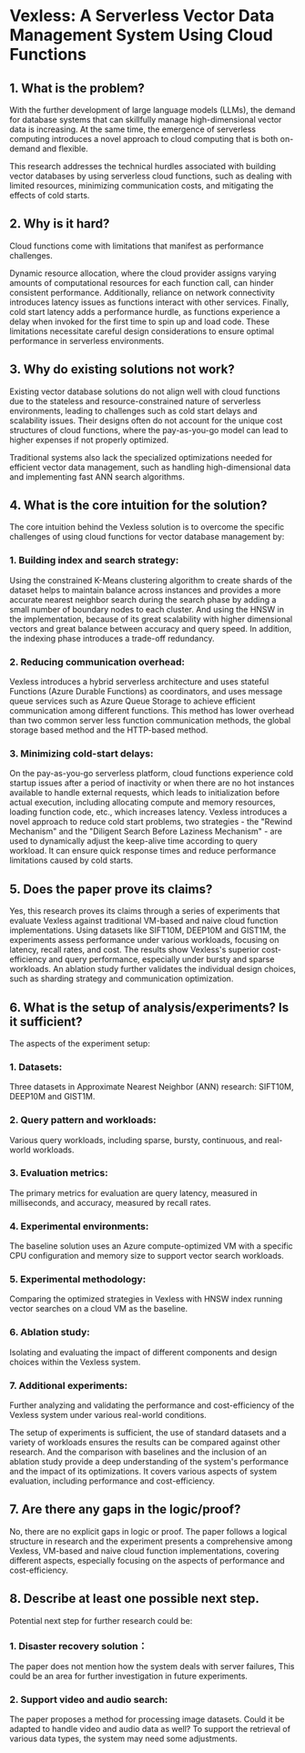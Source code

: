 # Vexless: A Serverless Vector Data Management System Using Cloud Functions

## 1. What is the problem?
With the further development of large language models (LLMs), the demand for database systems that can skillfully manage high-dimensional vector data is increasing. At the same time, the emergence of serverless computing introduces a novel approach to cloud computing that is both on-demand and flexible. 

This research addresses the technical hurdles associated with building vector databases by using serverless cloud functions, such as dealing with limited resources, minimizing communication costs, and mitigating the effects of cold starts.


## 2. Why is it hard? 
Cloud functions come with limitations that manifest as performance challenges.

Dynamic resource allocation, where the cloud provider assigns varying amounts of computational resources for each function call, can hinder consistent performance. Additionally, reliance on network connectivity introduces latency issues as functions interact with other services. Finally, cold start latency adds a performance hurdle, as functions experience a delay when invoked for the first time to spin up and load code. These limitations necessitate careful design considerations to ensure optimal performance in serverless environments. 


## 3. Why do existing solutions not work?

Existing vector database solutions do not align well with cloud functions due to the stateless and resource-constrained nature of serverless environments, leading to challenges such as cold start delays and scalability issues. Their designs often do not account for the unique cost structures of cloud functions, where the pay-as-you-go model can lead to higher expenses if not properly optimized. 

Traditional systems also lack the specialized optimizations needed for efficient vector data management, such as handling high-dimensional data and implementing fast ANN search algorithms. 


## 4. What is the core intuition for the solution?
The core intuition behind the Vexless solution is to overcome the specific challenges of using cloud functions for vector database management by:

### 1. Building index and search strategy: 

Using the constrained K-Means clustering algorithm to create shards of the dataset helps to maintain balance across instances and provides a more accurate nearest neighbor search during the search phase by adding a small number of boundary nodes to each cluster. And using the HNSW in the implementation, because of its great scalability with higher dimensional vectors and great balance between accuracy and query speed. In addition, the indexing phase introduces a trade-off redundancy.

### 2. Reducing communication overhead:

Vexless introduces a hybrid serverless architecture and uses stateful Functions (Azure Durable Functions) as coordinators, and uses message queue services such as Azure Queue Storage to achieve efficient communication among different functions. This method has lower overhead than two common server less function communication methods, the global storage based method and the HTTP-based method.

### 3. Minimizing cold-start delays:

On the pay-as-you-go serverless platform, cloud functions experience cold startup issues after a period of inactivity or when there are no hot instances available to handle external requests, which leads to initialization before actual execution, including allocating compute and memory resources, loading function code, etc., which increases latency. Vexless introduces a novel approach to reduce cold start problems, two strategies - the "Rewind Mechanism" and the "Diligent Search Before Laziness Mechanism" - are used to dynamically adjust the keep-alive time according to query workload. It can ensure quick  response times and reduce performance limitations caused by cold starts.


## 5. Does the paper prove its claims?

Yes, this research proves its claims through a series of experiments that evaluate Vexless against traditional VM-based and naive cloud function implementations. Using datasets like SIFT10M, DEEP10M and GIST1M, the experiments assess performance under various workloads, focusing on latency, recall rates, and cost. The results show Vexless's superior cost-efficiency and query performance, especially under bursty and sparse workloads. An ablation study further validates the individual design choices, such as sharding strategy and communication optimization. 


## 6. What is the setup of analysis/experiments? Is it sufficient?

The aspects of the experiment setup:

### 1. Datasets: 
Three datasets in Approximate Nearest Neighbor (ANN) research: SIFT10M, DEEP10M  and GIST1M. 

### 2. Query pattern and workloads:
Various query workloads, including sparse, bursty, continuous, and real-world workloads.

### 3. Evaluation metrics:
The primary metrics for evaluation are query latency, measured in milliseconds, and accuracy, measured by recall rates.

### 4. Experimental environments:
The baseline solution uses an Azure compute-optimized VM with a specific CPU configuration and memory size to support vector search workloads.

### 5. Experimental methodology:
Comparing the optimized strategies in Vexless with HNSW index running vector searches on a cloud VM as the baseline.

### 6. Ablation study:
Isolating and evaluating the impact of different components and design choices within the Vexless system. 

### 7. Additional experiments:
Further analyzing and validating the performance and cost-efficiency of the Vexless system under various real-world conditions.

The setup of experiments is sufficient, the use of standard datasets and a variety of workloads ensures the results can be compared against other research. And the comparison with baselines and the inclusion of an ablation study provide a deep understanding of the system's performance and the impact of its optimizations. It covers various aspects of system evaluation, including performance and cost-efficiency.


## 7. Are there any gaps in the logic/proof?
No, there are no explicit gaps in logic or proof. The paper follows a logical structure in research and the experiment presents a comprehensive among Vexless, VM-based and naive cloud function implementations, covering different aspects, especially focusing on the aspects of performance and cost-efficiency. 

## 8. Describe at least one possible next step.
Potential next step for further research could be:

### 1. Disaster recovery solution：
The paper does not mention how the system deals with server failures, This could be an area for further investigation in future experiments.

### 2. Support video and audio search:
The paper proposes a method for processing image datasets.  Could it be adapted to handle video and audio data as well? To support the retrieval of various data types, the system may need some adjustments.

